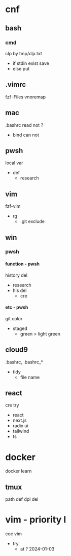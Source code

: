 
# cnf


## bash

### cmd

clp by tmp/clp.txt

- if   stdin exist save
- else put


## .vimrc

fzf :Files vnoremap


## mac

.bashrc read not ?
- bind can not


## pwsh

local var
- def
  - research


## vim

fzf-vim
- rg
  - .git exclude


## win

### pwsh

#### function  -  pwsh

history del
- research
- his del
  - cre


#### etc  -  pwsh

git color
- staged
  - green > light green


## cloud9

.bashrc, .bashrc_*
- tidy
  - file name


## react

cre try

- react
- next.js
- radix ui
- tailwind
- ts


# docker

docker learn


## tmux

path def dpl del



# vim  -  priority l

coc vim
- try
  - at ? 2024-01-03



